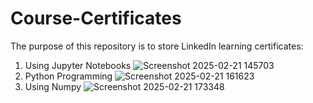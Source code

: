 # Course-Certificates
The purpose of this repository is to store LinkedIn learning certificates:
1. Using Jupyter Notebooks
  ![Screenshot 2025-02-21 145703](https://github.com/user-attachments/assets/4fc380a1-a217-4fdb-b282-fad15d2aea8f)
2. Python Programming
   ![Screenshot 2025-02-21 161623](https://github.com/user-attachments/assets/597cc71c-fc3e-467c-af9e-35000aacbd48)
3. Using Numpy
   ![Screenshot 2025-02-21 173348](https://github.com/user-attachments/assets/9a13938b-7fff-4bad-8d9d-eb3b66f6079e)
